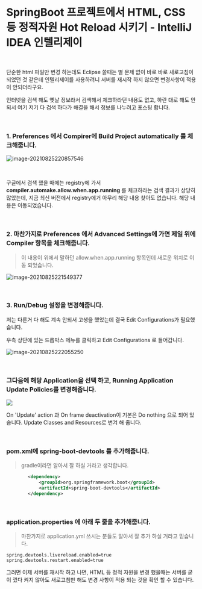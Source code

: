 # SpringBoot 프로젝트에서 HTML, CSS 등 정적자원 Hot Reload 시키기 - IntelliJ IDEA 인텔리제이

​	

단순한 html 파일만 변경 하는데도 Eclipse 쓸때는 별 문제 없이 바로 바로 새로고침이 되었던 것 같은데 인텔리제이를 사용하려니 서버를 재시작 하지 않으면 변경사항이 적용이 안되더라구요.

인터넷을 검색 해도 옛날 정보라서 검색해서 체크하라던 내용도 없고, 하란 대로 해도 안되서 여기 저기 다 검색 하다가 해결을 해서 정보를 나누려고 포스팅 합니다.

​		

### 1. Preferences 에서 Compirer에 Build Project automatically 를 체크해줍니다.

![image-20210825220857546](https://raw.githubusercontent.com/Shane-Park/markdownBlog/master/backend/spring/devtools.assets/image-20210825220857546.webp)

​		

구글에서 검색 했을 때에는 registry에 가서 **compiler.automake.allow.when.app.running** 를 체크하라는 검색 결과가 상당히 많았는데, 지금 최신 버전에서 registry에거 아무리 해당 내용 찾아도 없습니다. 해당 내용은 이동되었습니다.

​	

### 2. 마찬가지로 Preferences 에서 Advanced Settings에 가면 제일 위에 Compiler 항목을 체크해줍니다.

>  이 내용이 위에서 말하던 allow.when.app.running 항목인데 새로운 위치로 이동 되었습니다.

![image-20210825221549377](https://raw.githubusercontent.com/Shane-Park/markdownBlog/master/backend/spring/devtools.assets/image-20210825221549377.webp)

​		

### 3. Run/Debug 설정을 변경해줍니다.

저는 다른거 다 해도 계속 안되서 고생을 했었는데 결국 Edit Configurations가 필요했습니다. 

우측 상단에 있는 드롭박스 메뉴를 클릭하고 Edit Configurations 로 들어갑니다.

![image-20210825222055250](https://raw.githubusercontent.com/Shane-Park/markdownBlog/master/backend/spring/devtools.assets/image-20210825222055250.webp)

​	

### 그다음에 해당 Application을 선택 하고, Running Application Update Policies를 변경해줍니다.

![](https://raw.githubusercontent.com/Shane-Park/markdownBlog/master/backend/spring/devtools.assets/image-20210825222201154.webp)

On 'Update' action 과 On frame deactivation이 기본은 Do nothing 으로 되어 있습니다. Update Classes and Resources로 변겨 해 줍니다. 

​	

### pom.xml에 spring-boot-devtools 를 추가해줍니다. 

> gradle이라면 알아서 잘 하실 거라고 생각합니다.

```xml
		<dependency>
			<groupId>org.springframework.boot</groupId>
			<artifactId>spring-boot-devtools</artifactId>
		</dependency>
```

​	

### application.properties 에 아래 두 줄을 추가해줍니다.

> 마찬가지로 application.yml 쓰시는 분들도 알아서 잘 추가 하실 거라고 믿습니다.

```properties
spring.devtools.livereload.enabled=true
spring.devtools.restart.enabled=true
```



그러면 이제 서버를 재시작 하고 나면, HTML 등 정적 자원을 변경 했을때는 서버를 굳이 껐다 켜지 않아도 새로고침만 해도 변경 사항이 적용 되는 것을 확인 할 수 있습니다.



